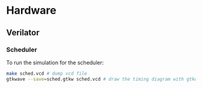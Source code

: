# Hardware

## Verilator

### Scheduler

To run the simulation for the scheduler:
```bash
make sched.vcd # dump vcd file
gtkwave --save=sched.gtkw sched.vcd # draw the timing diagram with gtkwave
```
